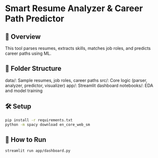 # Smart Resume Analyzer & Career Path Predictor

## 🧠 Overview
This tool parses resumes, extracts skills, matches job roles, and predicts career paths using ML.

## 📂 Folder Structure
data/: Sample resumes, job roles, career paths
src/: Core logic (parser, analyzer, predictor, visualizer)
app/: Streamlit dashboard
notebooks/: EDA and model training

## 🛠️ Setup
```bash
pip install -r requirements.txt
python -m spacy download en_core_web_sm
```
## 🚀 How to Run
```bash
streamlit run app/dashboard.py
```
